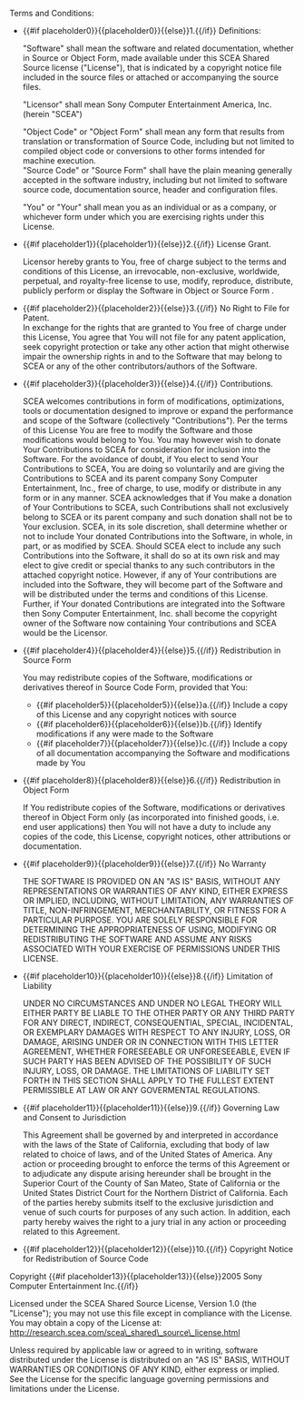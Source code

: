 Terms and Conditions:

* {{#if placeholder0}}{{placeholder0}}{{else}}1.{{/if}} Definitions:

  &quot;Software&quot; shall mean the software and related documentation, whether in Source or Object Form, made available under this SCEA Shared Source license (&quot;License&quot;), that is indicated by a copyright notice file included in the source files or attached or accompanying the source files.

  &quot;Licensor&quot; shall mean Sony Computer Entertainment America, Inc. (herein &quot;SCEA&quot;)

  &quot;Object Code&quot; or &quot;Object Form&quot; shall mean any form that results from translation or transformation of Source Code, including but not limited to compiled object code or conversions to other forms intended for machine execution.   
   &quot;Source Code&quot; or &quot;Source Form&quot; shall have the plain meaning generally accepted in the software industry, including but not limited to software source code, documentation source, header and configuration files.

  &quot;You&quot; or &quot;Your&quot; shall mean you as an individual or as a company, or whichever form under which you are exercising rights under this License.

* {{#if placeholder1}}{{placeholder1}}{{else}}2.{{/if}} License Grant.

  Licensor hereby grants to You, free of charge subject to the terms and conditions of this License, an irrevocable, non-exclusive, worldwide, perpetual, and royalty-free license to use, modify, reproduce, distribute, publicly perform or display the Software in Object or Source Form .

* {{#if placeholder2}}{{placeholder2}}{{else}}3.{{/if}} No Right to File for Patent.   
   In exchange for the rights that are granted to You free of charge under this License, You agree that You will not file for any patent application, seek copyright protection or take any other action that might otherwise impair the ownership rights in and to the Software that may belong to SCEA or any of the other contributors/authors of the Software.
* {{#if placeholder3}}{{placeholder3}}{{else}}4.{{/if}} Contributions.

  SCEA welcomes contributions in form of modifications, optimizations, tools or documentation designed to improve or expand the performance and scope of the Software (collectively &quot;Contributions&quot;). Per the terms of this License You are free to modify the Software and those modifications would belong to You. You may however wish to donate Your Contributions to SCEA for consideration for inclusion into the Software. For the avoidance of doubt, if You elect to send Your Contributions to SCEA, You are doing so voluntarily and are giving the Contributions to SCEA and its parent company Sony Computer Entertainment, Inc., free of charge, to use, modify or distribute in any form or in any manner. SCEA acknowledges that if You make a donation of Your Contributions to SCEA, such Contributions shall not exclusively belong to SCEA or its parent company and such donation shall not be to Your exclusion. SCEA, in its sole discretion, shall determine whether or not to include Your donated Contributions into the Software, in whole, in part, or as modified by SCEA. Should SCEA elect to include any such Contributions into the Software, it shall do so at its own risk and may elect to give credit or special thanks to any such contributors in the attached copyright notice. However, if any of Your contributions are included into the Software, they will become part of the Software and will be distributed under the terms and conditions of this License. Further, if Your donated Contributions are integrated into the Software then Sony Computer Entertainment, Inc. shall become the copyright owner of the Software now containing Your contributions and SCEA would be the Licensor.

* {{#if placeholder4}}{{placeholder4}}{{else}}5.{{/if}} Redistribution in Source Form

  You may redistribute copies of the Software, modifications or derivatives thereof in Source Code Form, provided that You:

  * {{#if placeholder5}}{{placeholder5}}{{else}}a.{{/if}} Include a copy of this License and any copyright notices with source
  * {{#if placeholder6}}{{placeholder6}}{{else}}b.{{/if}} Identify modifications if any were made to the Software
  * {{#if placeholder7}}{{placeholder7}}{{else}}c.{{/if}} Include a copy of all documentation accompanying the Software and modifications made by You

* {{#if placeholder8}}{{placeholder8}}{{else}}6.{{/if}} Redistribution in Object Form

  If You redistribute copies of the Software, modifications or derivatives thereof in Object Form only (as incorporated into finished goods, i.e. end user applications) then You will not have a duty to include any copies of the code, this License, copyright notices, other attributions or documentation.

* {{#if placeholder9}}{{placeholder9}}{{else}}7.{{/if}} No Warranty

  THE SOFTWARE IS PROVIDED ON AN &quot;AS IS&quot; BASIS, WITHOUT ANY REPRESENTATIONS OR WARRANTIES OF ANY KIND, EITHER EXPRESS OR IMPLIED, INCLUDING, WITHOUT LIMITATION, ANY WARRANTIES OF TITLE, NON-INFRINGEMENT, MERCHANTABILITY, OR FITNESS FOR A PARTICULAR PURPOSE. YOU ARE SOLELY RESPONSIBLE FOR DETERMINING THE APPROPRIATENESS OF USING, MODIFYING OR REDISTRIBUTING THE SOFTWARE AND ASSUME ANY RISKS ASSOCIATED WITH YOUR EXERCISE OF PERMISSIONS UNDER THIS LICENSE.

* {{#if placeholder10}}{{placeholder10}}{{else}}8.{{/if}} Limitation of Liability

  UNDER NO CIRCUMSTANCES AND UNDER NO LEGAL THEORY WILL EITHER PARTY BE LIABLE TO THE OTHER PARTY OR ANY THIRD PARTY FOR ANY DIRECT, INDIRECT, CONSEQUENTIAL, SPECIAL, INCIDENTAL, OR EXEMPLARY DAMAGES WITH RESPECT TO ANY INJURY, LOSS, OR DAMAGE, ARISING UNDER OR IN CONNECTION WITH THIS LETTER AGREEMENT, WHETHER FORESEEABLE OR UNFORESEEABLE, EVEN IF SUCH PARTY HAS BEEN ADVISED OF THE POSSIBILITY OF SUCH INJURY, LOSS, OR DAMAGE. THE LIMITATIONS OF LIABILITY SET FORTH IN THIS SECTION SHALL APPLY TO THE FULLEST EXTENT PERMISSIBLE AT LAW OR ANY GOVERMENTAL REGULATIONS.

* {{#if placeholder11}}{{placeholder11}}{{else}}9.{{/if}} Governing Law and Consent to Jurisdiction

  This Agreement shall be governed by and interpreted in accordance with the laws of the State of California, excluding that body of law related to choice of laws, and of the United States of America. Any action or proceeding brought to enforce the terms of this Agreement or to adjudicate any dispute arising hereunder shall be brought in the Superior Court of the County of San Mateo, State of California or the United States District Court for the Northern District of California. Each of the parties hereby submits itself to the exclusive jurisdiction and venue of such courts for purposes of any such action. In addition, each party hereby waives the right to a jury trial in any action or proceeding related to this Agreement.

* {{#if placeholder12}}{{placeholder12}}{{else}}10.{{/if}} Copyright Notice for Redistribution of Source Code

Copyright {{#if placeholder13}}{{placeholder13}}{{else}}2005 Sony Computer Entertainment Inc.{{/if}}

Licensed under the SCEA Shared Source License, Version 1.0 (the &quot;License&quot;); you may not use this file except in compliance with the License. You may obtain a copy of the License at:   
http://research.scea.com/scea\_shared\_source\_license.html

Unless required by applicable law or agreed to in writing, software distributed under the License is distributed on an &quot;AS IS&quot; BASIS, WITHOUT WARRANTIES OR CONDITIONS OF ANY KIND, either express or implied. See the License for the specific language governing permissions and limitations under the License.